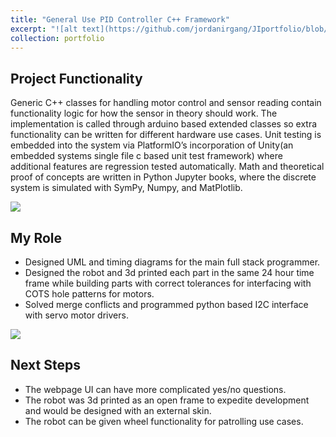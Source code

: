 ```yaml
---
title: "General Use PID Controller C++ Framework"
excerpt: "![alt text](https://github.com/jordanirgang/JIportfolio/blob/master/images/downloadcrop.png?raw=true)<br/><br/>In order to bring closed loop motor control costs down, this framework will read a potentiometer/encoder and a motor and apply PID controls. This is being built to support my future projects."
collection: portfolio
---
```


## Project Functionality
Generic C++ classes for handling motor control and sensor reading contain functionality logic for how the sensor in theory should work. The implementation is called through arduino based extended classes so extra functionality can be written for different hardware use cases. Unit testing is embedded into the system via PlatformIO’s incorporation of  Unity(an embedded systems single file c based unit test framework) where additional features are regression tested automatically.
Math and theoretical proof of concepts are written in Python Jupyter books, where the discrete system is simulated with SymPy, Numpy, and MatPlotlib.

![]([https://github.com/jordanirgang/JIportfolio/blob/master/images/gallery3.jpg?raw=true](https://github.com/jordanirgang/JIportfolio/blob/master/images/download.png?raw=true))

## My Role
- Designed UML and timing diagrams for the main full stack programmer.
- Designed the robot and 3d printed each part in the same 24 hour time frame while building parts with correct tolerances for interfacing with COTS hole patterns for motors.
- Solved merge conflicts and programmed python based I2C interface with servo motor drivers.

![]([https://github.com/jordanirgang/JIportfolio/blob/master/images/gallery1.jpg?raw=true](https://github.com/jordanirgang/JIportfolio/blob/master/images/thumbnail3.png?raw=true))

## Next Steps
- The webpage UI can have more complicated yes/no questions.
- The robot was 3d printed as an open frame to expedite development and would be designed with an external skin.
- The robot can be given wheel functionality for patrolling use cases.
